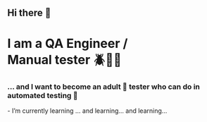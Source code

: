## Hi there 👋
<h1 background="lightblue">I am a QA Engineer /<br>Manual tester 🪲🔨🐥</h1>

<h3>... and I want to become an adult 🥸 tester who can do in automated testing 🥋</h3>

<p> - I’m currently learning ... and learning... and learning... </p>
<!--
**Panteley3Z/Panteley3Z** is a ✨ _special_ ✨ repository because its `README.md` (this file) appears on your GitHub profile.

Here are some ideas to get you started:

- 🔭 I’m currently working on ...
- 🌱 I’m currently learning ...
- 👯 I’m looking to collaborate on ...
- 🤔 I’m looking for help with ...
- 💬 Ask me about ...
- 📫 How to reach me: ...
- 😄 Pronouns: ...
- ⚡ Fun fact: ...
-->
